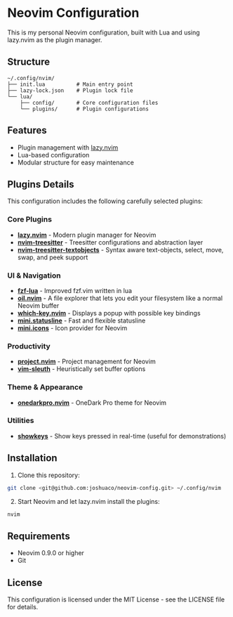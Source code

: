 # Neovim Configuration

This is my personal Neovim configuration, built with Lua and using lazy.nvim as the plugin manager.

## Structure

```
~/.config/nvim/
├── init.lua          # Main entry point
├── lazy-lock.json    # Plugin lock file
└── lua/
    ├── config/       # Core configuration files
    └── plugins/      # Plugin configurations
```

## Features

- Plugin management with [lazy.nvim](https://github.com/folke/lazy.nvim)
- Lua-based configuration
- Modular structure for easy maintenance

## Plugins Details

This configuration includes the following carefully selected plugins:

### Core Plugins
- **[lazy.nvim](https://github.com/folke/lazy.nvim)** - Modern plugin manager for Neovim
- **[nvim-treesitter](https://github.com/nvim-treesitter/nvim-treesitter)** - Treesitter configurations and abstraction layer
- **[nvim-treesitter-textobjects](https://github.com/nvim-treesitter/nvim-treesitter-textobjects)** - Syntax aware text-objects, select, move, swap, and peek support

### UI & Navigation
- **[fzf-lua](https://github.com/ibhagwan/fzf-lua)** - Improved fzf.vim written in lua
- **[oil.nvim](https://github.com/stevearc/oil.nvim)** - A file explorer that lets you edit your filesystem like a normal Neovim buffer
- **[which-key.nvim](https://github.com/folke/which-key.nvim)** - Displays a popup with possible key bindings
- **[mini.statusline](https://github.com/echasnovski/mini.statusline)** - Fast and flexible statusline
- **[mini.icons](https://github.com/echasnovski/mini.icons)** - Icon provider for Neovim

### Productivity
- **[project.nvim](https://github.com/ahmedkhalf/project.nvim)** - Project management for Neovim
- **[vim-sleuth](https://github.com/tpope/vim-sleuth)** - Heuristically set buffer options

### Theme & Appearance
- **[onedarkpro.nvim](https://github.com/olimorris/onedarkpro.nvim)** - OneDark Pro theme for Neovim

### Utilities
- **[showkeys](https://github.com/nvzone/showkeys)** - Show keys pressed in real-time (useful for demonstrations)

## Installation

1. Clone this repository:
```bash
git clone <git@github.com:joshuaco/neovim-config.git> ~/.config/nvim
```

2. Start Neovim and let lazy.nvim install the plugins:
```bash
nvim
```

## Requirements

- Neovim 0.9.0 or higher
- Git

## License

This configuration is licensed under the MIT License - see the LICENSE file for details. 